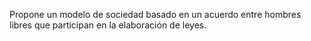 Propone un modelo de sociedad basado en un acuerdo entre hombres libres que participan en la elaboración de leyes.